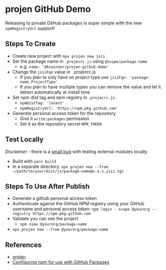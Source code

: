 # projen GitHub Demo

Releasing to private GitHub packages is super simple with the new `npmRegistryUrl` support!

## Steps To Create

* Create new project with `npx projen new jsii`
* Set the package name in `.projenrc.js` using `@scope/package-name`
  * e.g. `name: '@kcwinner/projen-github-demo'`
* Change the `jsiiFqn` value in `.projenrc.js
  * If you plan to only have on project type use `jsiiFqn: 'package-name.ProjectType'`
  * If you plan to have multiple types you can remove the value and let it detect automatically at install time
* Set npm dist tag and npm registry in `.projecrc.js`
  * `npmDistTag: 'latest'`
  * `npmRegistryUrl: 'https://npm.pkg.github.com'`
* Generate personal access token for the repository
  * Give it `write:packages` permission
  * Set it as the repository secret `NPM_TOKEN`

## Test Locally

*Disclaimer* - there is a [small bug](https://github.com/projen/projen/issues/597) with testing external modules locally

* Build with `yarn build`
* In a separate directory: `npx projen new --from ~/path/to/your/dist/js/package-name@x.x.x.jsii.tgz`

## Steps To Use After Publish

* Generate a github personal access token
* Authenticate against the GitHub NPM registry using your GitHub username and personal access token:
  `npm login --scope @yourorg --registry https://npm.pkg.github.com`
* Validate you can see the project
  * `npm view @yourorg/package-name`
* `npx projen new --from @yourorg/package-name`


## References

* [projen](https://github.com/projen/projen)
* [Configuring npm for use with GitHub Packages](https://docs.github.com/en/packages/guides/configuring-npm-for-use-with-github-packages)